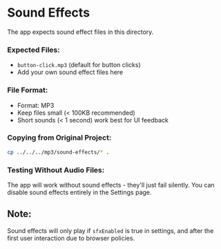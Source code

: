 # Sound Effects

The app expects sound effect files in this directory.

### Expected Files:
- `button-click.mp3` (default for button clicks)
- Add your own sound effect files here

### File Format:
- Format: MP3
- Keep files small (< 100KB recommended)
- Short sounds (< 1 second) work best for UI feedback

### Copying from Original Project:
```bash
cp ../../../mp3/sound-effects/* .
```

### Testing Without Audio Files:

The app will work without sound effects - they'll just fail silently. You can disable sound effects entirely in the Settings page.

## Note:

Sound effects will only play if `sfxEnabled` is true in settings, and after the first user interaction due to browser policies.
